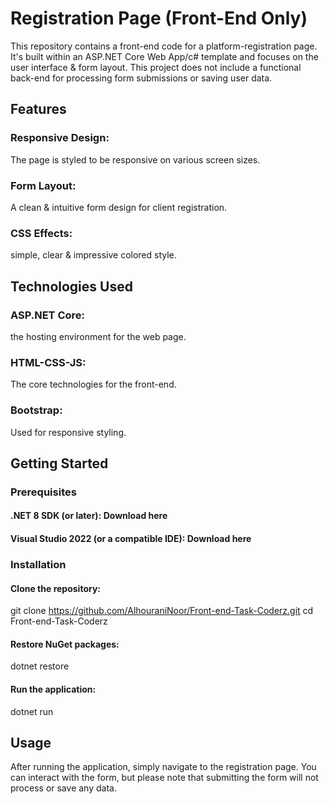 # Registration Page (Front-End Only)
This repository contains a front-end code for a platform-registration page. It's built within an ASP.NET Core Web App/c# template and focuses on the user interface & form layout. This project does not include a functional back-end for processing form submissions or saving user data.

## Features
### Responsive Design:
The page is styled to be responsive on various screen sizes.

### Form Layout:
A clean & intuitive form design for client registration.

### CSS Effects:
simple, clear & impressive colored style. 

## Technologies Used
### ASP.NET Core:
the hosting environment for the web page.

### HTML-CSS-JS:
The core technologies for the front-end.

### Bootstrap:
Used for responsive styling.

## Getting Started
### Prerequisites
#### .NET 8 SDK (or later): Download here
#### Visual Studio 2022 (or a compatible IDE): Download here

### Installation
#### Clone the repository:
git clone https://github.com/AlhouraniNoor/Front-end-Task-Coderz.git
cd Front-end-Task-Coderz

#### Restore NuGet packages:
dotnet restore

#### Run the application:
dotnet run

## Usage
After running the application, simply navigate to the registration page. You can interact with the form, but please note that submitting the form will not process or save any data.
